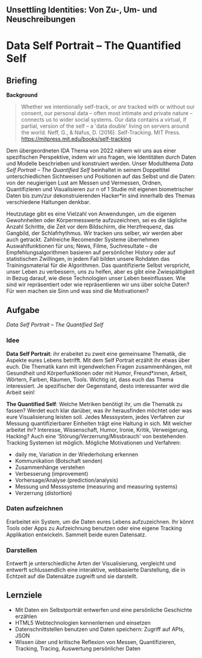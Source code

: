 ## Unsettling Identities: Von Zu-, Um- und Neuschreibungen

# Data Self Portrait – The Quantified Self

## Briefing
**Background**
> Whether we intentionally self-track, or <i>are </i> tracked with or without our consent, our personal data – often most intimate and private nature – connects us to wider social systems. Our data contains a virtual, if partial, version of the self – a 'data double' living on servers around the world.
Neff, G., & Nafus, D. (2016). Self-Tracking. MIT Press. https://mitpress.mit.edu/books/self-tracking


Dem übergeordneten IDA Thema von 2022 nähern wir uns aus einer spezifischen Perspektive, indem wir uns fragen, wie Identitäten durch Daten und Modelle beschrieben und konstruiert werden. Unser Modulthema <i>Data Self Portrait – The Quantified Self</i> beinhaltet in seinem Doppeltitel unterschiedlichen Sichtweisen und Positionen auf das Selbst und die Daten: von der neugierigen Lust am Messen und Vermessen, Ordnen, Quantifizieren und Visualisieren zur n of 1 Studie mit eigenen biometrischer Daten bis zum/zur dekonstruierenden Hacker*in sind innerhalb des Themas verschiedene Haltungen denkbar. 

Heutzutage gibt es eine Vielzahl von Anwendungen, um die eigenen Gewohnheiten oder Körpermesswerte aufzuzeichnen, sei es die tägliche Anzahl Schritte, die Zeit vor dem Bildschirm, die Herzfrequenz, das Gangbild, der Schlafrhythmus. Wir tracken uns selber, wir werden aber auch getrackt. Zahlreiche Recomender Systeme übernehmen Auswahlfunktionen für uns; News, Filme, Suchresultate – die Empfehlungsalgorithmen basieren auf persönlicher History oder auf statistischen Zwillingen, in jedem Fall bilden unsere Rohdaten das Trainingsmaterial für die Algorithmen. Das quantifizierte Selbst verspricht, unser Leben zu verbessern, uns zu helfen, aber es gibt eine Zwiespältigkeit in Bezug darauf, wie diese Technologien unser Leben beeinflussen. Wie sind wir repräsentiert oder wie repräsentieren wir uns über solche Daten? Für wen machen sie Sinn und was sind die Motivationen? 



## Aufgabe
<i>Data Self Portrait – The Quantified Self</i>
### Idee
<b>Data Self Portrait</b>: ihr erabeitet zu zweit eine gemeinsame Thematik, die Aspekte eures Lebens betrifft. 
Mit dem Self Portrait erzählt ihr etwas über euch. Die Thematik kann mit irgendwelchen Fragen zusammenhängen, mit Gesundheit und Körperfunktionen oder mit Humor, Freund*innen, Arbeit, Wörtern, Farben, Räumen, Tools. Wichtig ist, dass euch das Thema interessiert. Je spezifischer der Gegenstand, desto interessanter wird die Arbeit sein! 

<b>The Quantified Self</b>: Welche Metriken benötigt ihr, um die Thematik zu fassen? Werdet euch klar darüber, was ihr herausfinden möchtet oder was eure Visualisierung leisten soll. Jedes Messsystem, jedes Verfahren zur Messung quantifizierbarer Einheiten trägt eine Haltung in sich. Mit welcher arbeitet ihr? Interesse, Wissenschaft, Humor, Ironie, Kritik, Verweigerung, Hacking? Auch eine 'Störung/Verzerrung/Missbrauch' von bestehenden Tracking Systemen ist möglich. 
Mögliche Motivationen und Verfahren:<br/>
* daily me, Variation in der Wiederholung erkennen
* Kommunikation (Botschaft senden)
* Zusammenhänge verstehen
* Verbesserung (improvement)
* Vorhersage/Analyse (prediction/analysis)
* Messung und Messsysteme (measuring and measuring systems)
* Verzerrung (distortion)

### Daten aufzeichnen
Erarbeitet ein System, um die Daten eures Lebens aufzuzeichnen. 
Ihr könnt Tools oder Apps zu Aufzeichnung benutzen oder eine eigene Tracking Applikation entwickeln. Sammelt beide euren Datensatz. 
### Darstellen
Entwerft je unterschiedliche Arten der Visualisierung, vergleicht und entwerft schlussendlich eine interaktive, webbasierte Darstellung, die in Echtzeit auf die Datensätze zugreift und sie darstellt.


## Lernziele 
* Mit Daten ein Selbstporträt entwerfen und eine persönliche Geschichte erzählen 
* HTML5 Webtechnologien kennenlernen und einsetzen
* Datenschnittstellen benutzen und Daten speichern: Zugriff auf APIs, JSON 
* Wissen über und kritische Reflexion von Messen, Quantifizieren, Tracking, Tracing, Auswertung persönlicher Daten

